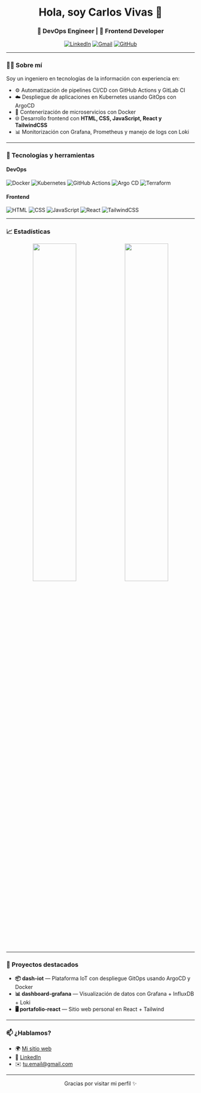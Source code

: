 <h1 align="center">Hola, soy Carlos Vivas 👋</h1>
<h3 align="center">🚀 DevOps Engineer | 🎨 Frontend Developer</h3>

<p align="center">
  <a href="https://www.linkedin.com/in/tu-usuario-linkedin/"><img src="https://img.shields.io/badge/-LinkedIn-0A66C2?style=for-the-badge&logo=linkedin&logoColor=white" alt="LinkedIn"/></a>
  <a href="mailto:tu.email@gmail.com"><img src="https://img.shields.io/badge/-Email-EA4335?style=for-the-badge&logo=gmail&logoColor=white" alt="Gmail"/></a>
  <a href="https://github.com/tu-usuario"><img src="https://img.shields.io/badge/-GitHub-181717?style=for-the-badge&logo=github&logoColor=white" alt="GitHub"/></a>
</p>

---

### 🧑‍💻 Sobre mí

Soy un ingeniero en tecnologías de la información con experiencia en:

- ⚙️ Automatización de pipelines CI/CD con GitHub Actions y GitLab CI
- ☁️ Despliegue de aplicaciones en Kubernetes usando GitOps con ArgoCD
- 🐳 Contenerización de microservicios con Docker
- 🌐 Desarrollo frontend con **HTML, CSS, JavaScript, React y TailwindCSS**
- 📊 Monitorización con Grafana, Prometheus y manejo de logs con Loki

---

### 🔧 Tecnologías y herramientas

#### DevOps
![Docker](https://img.shields.io/badge/Docker-2496ED?style=flat-square&logo=docker&logoColor=white)
![Kubernetes](https://img.shields.io/badge/Kubernetes-326CE5?style=flat-square&logo=kubernetes&logoColor=white)
![GitHub Actions](https://img.shields.io/badge/GitHub_Actions-2088FF?style=flat-square&logo=github-actions&logoColor=white)
![Argo CD](https://img.shields.io/badge/Argo%20CD-ea580c?style=flat-square&logo=argo&logoColor=white)
![Terraform](https://img.shields.io/badge/Terraform-623CE4?style=flat-square&logo=terraform&logoColor=white)

#### Frontend
![HTML](https://img.shields.io/badge/HTML5-E34F26?style=flat-square&logo=html5&logoColor=white)
![CSS](https://img.shields.io/badge/CSS3-1572B6?style=flat-square&logo=css3&logoColor=white)
![JavaScript](https://img.shields.io/badge/JavaScript-F7DF1E?style=flat-square&logo=javascript&logoColor=black)
![React](https://img.shields.io/badge/React-20232A?style=flat-square&logo=react&logoColor=61DAFB)
![TailwindCSS](https://img.shields.io/badge/TailwindCSS-38B2AC?style=flat-square&logo=tailwind-css&logoColor=white)

---

### 📈 Estadísticas

<p align="center">
  <img width="48%" src="https://github-readme-stats.vercel.app/api?username=tu-usuario&show_icons=true&theme=radical" />
  <img width="48%" src="https://github-readme-streak-stats.herokuapp.com?user=tu-usuario&theme=radical&date_format=M%20j%5B%2C%20Y%5D" />
</p>

---

### 📁 Proyectos destacados

- **📦 dash-iot** — Plataforma IoT con despliegue GitOps usando ArgoCD y Docker
- **📊 dashboard-grafana** — Visualización de datos con Grafana + InfluxDB + Loki
- **🖥️ portafolio-react** — Sitio web personal en React + Tailwind

---

### 📫 ¿Hablamos?

- 🌍 [Mi sitio web](https://tusitio.com)
- 💼 [LinkedIn](https://www.linkedin.com/in/tu-usuario-linkedin/)
- ✉️ tu.email@gmail.com

---

<p align="center">Gracias por visitar mi perfil ✨</p>
